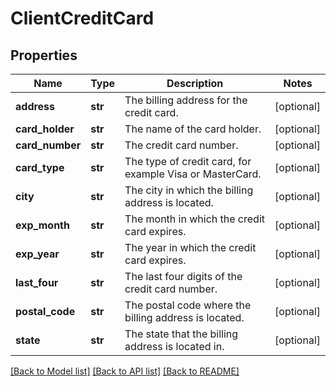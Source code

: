 # ClientCreditCard

## Properties
Name | Type | Description | Notes
------------ | ------------- | ------------- | -------------
**address** | **str** | The billing address for the credit card. | [optional] 
**card_holder** | **str** | The name of the card holder. | [optional] 
**card_number** | **str** | The credit card number. | [optional] 
**card_type** | **str** | The type of credit card, for example Visa or MasterCard. | [optional] 
**city** | **str** | The city in which the billing address is located. | [optional] 
**exp_month** | **str** | The month in which the credit card expires. | [optional] 
**exp_year** | **str** | The year in which the credit card expires. | [optional] 
**last_four** | **str** | The last four digits of the credit card number. | [optional] 
**postal_code** | **str** | The postal code where the billing address is located. | [optional] 
**state** | **str** | The state that the billing address is located in. | [optional] 

[[Back to Model list]](../README.md#documentation-for-models) [[Back to API list]](../README.md#documentation-for-api-endpoints) [[Back to README]](../README.md)


